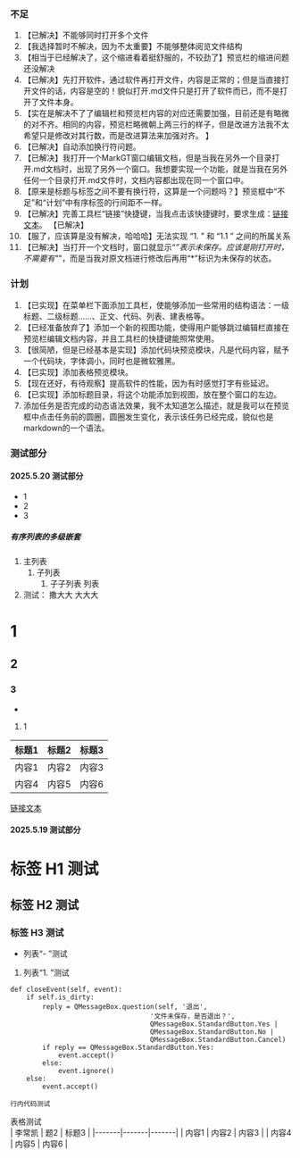 ### 不足
1. 【已解决】不能够同时打开多个文件   
2. 【我选择暂时不解决，因为不太重要】不能够整体阅览文件结构   
3. 【相当于已经解决了，这个缩进看着挺舒服的，不较劲了】预览栏的缩进问题还没解决
4. 【已解决】先打开软件，通过软件再打开文件，内容是正常的；但是当直接打开文件的话，内容是空的！貌似打开.md文件只是打开了软件而已，而不是打开了文件本身。 
5. 【实在是解决不了了编辑栏和预览栏内容的对应还需要加强，目前还是有略微的对不齐。相同的内容，预览栏略微朝上两三行的样子，但是改进方法我不太希望只是修改对其行数，而是改进算法来加强对齐。   】
6. 【已解决】自动添加换行符问题。   
7. 【已解决】我打开一个MarkGT窗口编辑文档，但是当我在另外一个目录打开.md文档时，出现了另外一个窗口。我想要实现一个功能，就是当我在另外任何一个目录打开.md文件时，文档内容都出现在同一个窗口中。
8. 【原来是标题与标签之间不要有换行符，这算是一个问题吗？】预览框中“不足”和“计划”中有序标签的行间距不一样。 
9. 【已解决】完善工具栏“链接”快捷键，当我点击该快捷键时，要求生成：[链接文本](链接地址 "可选的链接标题")。  【已解决】
10. 【服了，应该算是没有解决，哈哈哈】无法实现 “1. ” 和 “1.1 ” 之间的所属关系
11. 【已解决】当打开一个文档时，窗口就显示“*”表示未保存。应该是刚打开时，不需要有"*"，而是当我对原文档进行修改后再用“*”标识为未保存的状态。

### 计划
1. 【已实现】在菜单栏下面添加工具栏，使能够添加一些常用的结构语法：一级标题、二级标题……、正文、代码、列表、建表格等。  
2. 【已经准备放弃了】添加一个新的视图功能，使得用户能够跳过编辑栏直接在预览栏编辑文档内容，并且工具栏的快捷键能照常使用。
3. 【很简陋，但是已经基本是实现】添加代码块预览模块，凡是代码内容，赋予一个代码块，字体调小，同时也是微软雅黑。
4. 【已实现】添加表格预览模块。  
5. 【现在还好，有待观察】提高软件的性能，因为有时感觉打字有些延迟。  
6. 【已实现】添加标题目录，将这个功能添加到视图，放在整个窗口的左边。
7. 添加任务是否完成的动态语法效果，我不太知道怎么描述，就是我可以在预览框中点击任务前的圆圈，圆圈发生变化，表示该任务已经完成，貌似也是markdown的一个语法。




### 测试部分
#### 2025.5.20 测试部分

- 1
- 2
- 3
##### 有序列表的多级嵌套
1. 主列表
    1. 子列表
        1. 子子列表
         列表
2. 测试：
撒大大
大大大

# 1
## 2
### 3
- 
1. 1

| 标题1 | 标题2 | 标题3 |
|-------|-------|-------|
| 内容1 | 内容2 | 内容3 |
| 内容4 | 内容5 | 内容6 |

[链接文本](链接地址 "可选的链接标题")

#### 2025.5.19 测试部分
# 标签 H1 测试
## 标签 H2 测试
### 标签 H3 测试
- 列表“- ”测试
1. 列表“1. ”测试
```
def closeEvent(self, event):
    if self.is_dirty:
        reply = QMessageBox.question(self, '退出',
                                   '文件未保存，是否退出？',
                                   QMessageBox.StandardButton.Yes |
                                   QMessageBox.StandardButton.No |
                                   QMessageBox.StandardButton.Cancel)
        if reply == QMessageBox.StandardButton.Yes:
            event.accept()
        else:
            event.ignore()
    else:
        event.accept()
```
`行内代码测试`

表格测试   
| 李常凯 | 题2 | 标题3 |
|-------|-------|-------|
| 内容1 | 内容2 | 内容3 |
| 内容4 | 内容5 | 内容6 |
